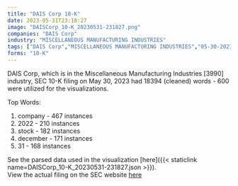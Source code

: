 ```yaml
---
title: "DAIS Corp 10-K"
date: 2023-05-31T23:18:27
image: "DAISCorp_10-K_20230531-231827.png"
companies: "DAIS Corp"
industry: "MISCELLANEOUS MANUFACTURING INDUSTRIES"
tags: ["DAIS Corp","MISCELLANEOUS MANUFACTURING INDUSTRIES","05-30-2023","10-K"]
forms: "10-K"
---
```

DAIS Corp, which is in the Miscellaneous Manufacturing Industries [3990] industry, SEC 10-K filing on May 30, 2023 had 18394 (cleaned) words - 600 were utilized for the visualizations.

Top Words:
1. company - 467 instances
2. 2022 - 210 instances
3. stock - 182 instances
4. december - 171 instances
5. 31 - 168 instances


See the parsed data used in the visualization [here]({{< staticlink name=DAISCorp_10-K_20230531-231827.json >}}).  
View the actual filing on the SEC website [here](https://www.sec.gov/Archives/edgar/data/1125699/0001477932-23-004060.txt)